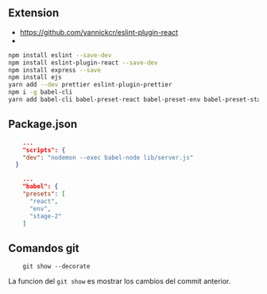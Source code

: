 ## Extension

- https://github.com/yannickcr/eslint-plugin-react
- 


```bash
npm install eslint --save-dev 
npm install eslint-plugin-react --save-dev
npm install express --save
npm install ejs
yarn add --dev prettier eslint-plugin-prettier
npm i -g babel-cli
yarn add babel-cli babel-preset-react babel-preset-env babel-preset-stage-2
```

## Package.json

```json
    ...
    "scripts": {
    "dev": "nodemon --exec babel-node lib/server.js"
  }
```


```json
    ...
    "babel": {
    "presets": [
      "react",
      "env",
      "stage-2"
    ]
```

## Comandos git

```git
    git show --decorate
```

La funcion del `git show` es mostrar los cambios del commit anterior.